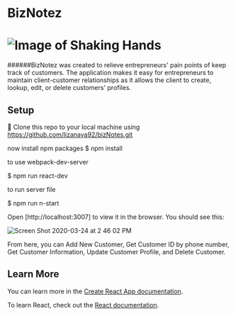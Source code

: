 # BizNotez

![Image of Shaking Hands](https://cdn5.vectorstock.com/i/thumb-large/19/49/emoticons-shaking-hands-vector-5061949.jpg)
=======


######BizNotez was created to relieve entrepreneurs' pain points of keep track of customers. The application makes it easy for entrepreneurs to maintain client-customer relationships as it allows the client to create, lookup, edit, or delete customers' profiles.

## Setup

👯 Clone this repo to your local machine using https://github.com/lizanaya92/bizNotes.git

now install npm packages
\$ npm install

to use webpack-dev-server

\$ npm run react-dev

to run server file

\$ npm run n-start

Open [http://localhost:3007] to view it in the browser. You should see this:

![Screen Shot 2020-03-24 at 2 46 02 PM](https://user-images.githubusercontent.com/54192368/77477048-5f2bda00-6de1-11ea-9728-e103c673a228.png)

From here, you can Add New Customer, Get Customer ID by phone number, Get Customer Information, Update Customer Profile, and Delete Customer.

## Learn More

You can learn more in the [Create React App documentation](https://facebook.github.io/create-react-app/docs/getting-started).

To learn React, check out the [React documentation](https://reactjs.org/).
